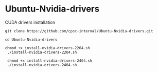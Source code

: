 # Ubuntu-Nvidia-drivers
CUDA drivers installation

```
git clone https://github.com/cpoc-internal/Ubuntu-Nvidia-drivers.git

cd Ubuntu-Nvidia-drivers

chmod +x install-nvidia-drivers-2204.sh
 ./install-nvidia-drivers-2204.sh

 chmod +x install-nvidia-drivers-2404.sh
 ./install-nvidia-drivers-2404.sh
```
